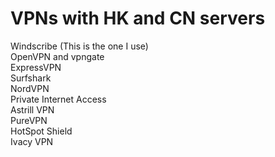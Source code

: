 # VPNs with HK and CN servers
Windscribe (This is the one I use)   
OpenVPN and vpngate        
ExpressVPN         
Surfshark            
NordVPN           
Private Internet Access           
Astrill VPN            
PureVPN             
HotSpot Shield               
Ivacy VPN         

